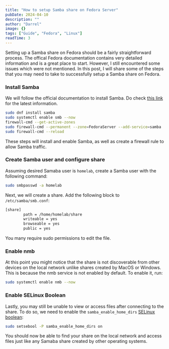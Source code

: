 ```yaml
---
title: "How to setup Samba share on Fedora Server"
pubDate: 2024-04-10
description: ""
author: "Darrel"
image: {}
tags: ["Guide", "Fedora", "Linux"]
readTime: 3
---
```


Setting up a Samba share on Fedora should be a fairly straightforward process. The offical Fedora documentation contains very detailed information and is a great place to start. However, I still encountered some issues which were not mentioned. In this post, I will share some of the steps that you may need to take to successfully setup a Samba share on Fedora.

### Install Samba

We will follow the official documentation to install Samba. Do check [this link](https://docs.fedoraproject.org/en-US/quick-docs/samba/) for the latest information.

```bash
sudo dnf install samba
sudo systemctl enable smb --now
firewall-cmd --get-active-zones
sudo firewall-cmd --permanent --zone=FedoraServer --add-service=samba
sudo firewall-cmd --reload
```

These steps will install and enable Samba, as well as create a firewall rule to allow Samba traffic.

### Create Samba user and configure share

Assuming desired Samaba user is `homelab`, create a Samba user with the following command:

```bash
sudo smbpasswd -a homelab
```

Next, we will create a share. Add the following block to `/etc/samba/smb.conf`:

```bash
[share]
        path = /home/homelab/share
        writeable = yes
        browseable = yes
        public = yes
```

You many require sudo permissions to edit the file.

### Enable nmb

At this point you might notice that the share is not discoverable from other devices on the local network unlike shares created by MacOS or Windows. This is because the nmb service is not enabled by default. To enable it, run:

```bash
sudo systemctl enable nmb --now
```

### Enable SELinux Boolean

Lastly, you may still be unable to view or access files after connecting to the share. To do so, we need to enable the `samba_enable_home_dirs` [SELinux boolean](https://access.redhat.com/documentation/en-us/red_hat_enterprise_linux/7/html/selinux_users_and_administrators_guide/sect-managing_confined_services-samba-booleans):

```bash
sudo setsebool -P samba_enable_home_dirs on
```

You should now be able to find your share on the local network and access files just like any Samaba share created by other operating systems.
